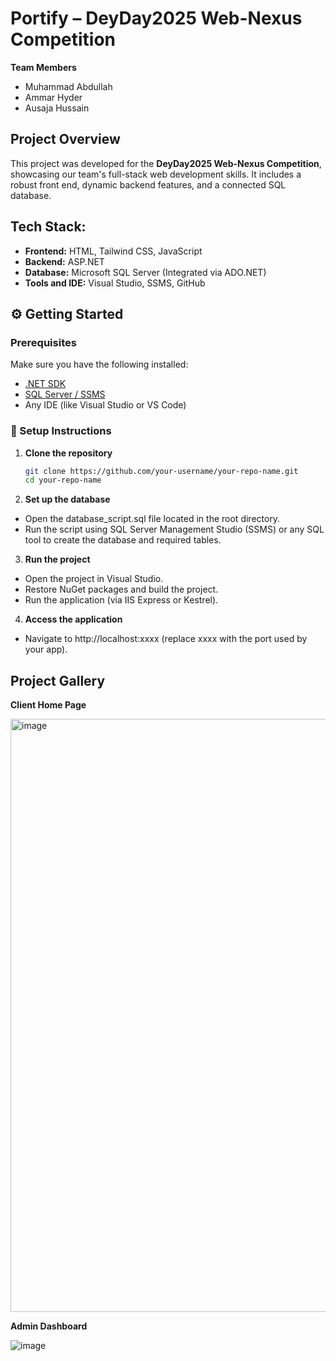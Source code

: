 # Portify – DeyDay2025 Web-Nexus Competition

**Team Members**  
- Muhammad Abdullah  
- Ammar Hyder  
- Ausaja Hussain  

## Project Overview  
This project was developed for the **DeyDay2025 Web-Nexus Competition**, showcasing our team's full-stack web development skills. It includes a robust front end, dynamic backend features, and a connected SQL database.

## Tech Stack:
- **Frontend:** HTML, Tailwind CSS, JavaScript
- **Backend:** ASP.NET
- **Database:** Microsoft SQL Server (Integrated via ADO.NET)
- **Tools and IDE:** Visual Studio, SSMS, GitHub

## ⚙️ Getting Started  

### Prerequisites  
Make sure you have the following installed:  
- [.NET SDK](https://dotnet.microsoft.com/en-us/download)  
- [SQL Server / SSMS](https://learn.microsoft.com/en-us/sql/ssms/download-sql-server-management-studio-ssms)  
- Any IDE (like Visual Studio or VS Code)  

### 🔧 Setup Instructions  

1. **Clone the repository**
   ```bash
   git clone https://github.com/your-username/your-repo-name.git
   cd your-repo-name
   
2. **Set up the database**
- Open the database_script.sql file located in the root directory.
- Run the script using SQL Server Management Studio (SSMS) or any SQL tool to create the database and required tables.

3. **Run the project**
- Open the project in Visual Studio.
- Restore NuGet packages and build the project.
- Run the application (via IIS Express or Kestrel).

4. **Access the application**
- Navigate to http://localhost:xxxx (replace xxxx with the port used by your app).

## Project Gallery

**Client Home Page**

<img width="949" alt="image" src="https://github.com/user-attachments/assets/595eb2f8-3ab9-42bf-b00b-74798daa5692" />

**Admin Dashboard**

![image](https://github.com/user-attachments/assets/ace77120-c8db-42a7-aad7-dd70a1546fe7)




